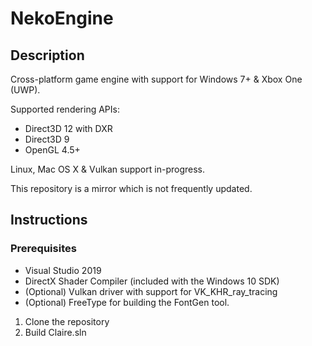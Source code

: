 # NekoEngine

## Description

Cross-platform game engine with support for Windows 7+ & Xbox One (UWP).

Supported rendering APIs:
* Direct3D 12 with DXR
* Direct3D 9
* OpenGL 4.5+

Linux, Mac OS X & Vulkan support in-progress.

This repository is a mirror which is not frequently updated.

## Instructions

### Prerequisites
* Visual Studio 2019
* DirectX Shader Compiler (included with the Windows 10 SDK)
* (Optional) Vulkan driver with support for VK_KHR_ray_tracing
* (Optional) FreeType for building the FontGen tool.

1. Clone the repository
2. Build Claire.sln